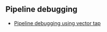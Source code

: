 
## Pipeline debugging

+ [Pipeline debugging using vector tap](https://vector.dev/guides/level-up/vector-tap-guide/)
